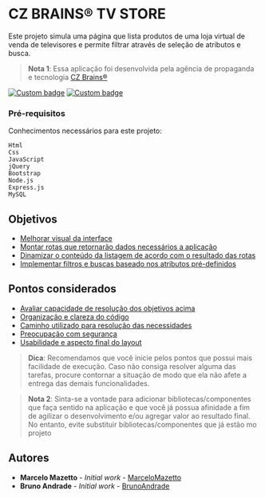 # CZ BRAINS® TV STORE

Este projeto simula uma página que lista produtos de uma loja virtual de venda de televisores e permite filtrar através de seleção de atributos e busca.

> **Nota 1**: Essa aplicação foi desenvolvida pela agência de propaganda e tecnologia [CZ Brains®](https://www.czbrains.com.br/)

[![Custom badge](https://img.shields.io/badge/czbrains-website-red.svg)](https://www.czbrains.com.br/)
[![Custom badge](https://img.shields.io/badge/versao-1.0-green.svg)](https://github.com/czbrainsbruno/readme)

### Pré-requisitos

Conhecimentos necessários para este projeto:

```
Html
Css
JavaScript
jQuery
Bootstrap
Node.js
Express.js
MySQL
```

## Objetivos

* [Melhorar visual da interface](#)
* [Montar rotas que retornarão dados necessários a aplicação](#)
* [Dinamizar o conteúdo da listagem de acordo com o resultado das rotas](#)
* [Implementar filtros e buscas baseado nos atributos pré-definidos](#)

## Pontos considerados

* [Avaliar capacidade de resolução dos objetivos acima](#)
* [Organização e clareza do código](#)
* [Caminho utilizado para resolução das necessidades](#)
* [Preocupação com segurança](#)
* [Usabilidade e aspecto final do layout](#)

> **Dica**: Recomendamos que você inicie pelos pontos que possui mais facilidade de execução. Caso não consiga resolver alguma das tarefas, procure contornar a situação de modo que ela não afete a entrega das demais funcionalidades.


> **Nota 2**: Sinta-se a vontade para adicionar bibliotecas/componentes que faça sentido na aplicação e que você já possua afinidade a fim de agilizar o desenvolvimento e/ou agregar valor ao resultado final. No entanto, evite substituir bibliotecas/componentes que já estão mo projeto

## Autores

* **Marcelo Mazetto** - *Initial work* - [MarceloMazetto](https://github.com/marcelomazetto)
* **Bruno Andrade** - *Initial work* - [BrunoAndrade](https://github.com/czbrainsbruno)
